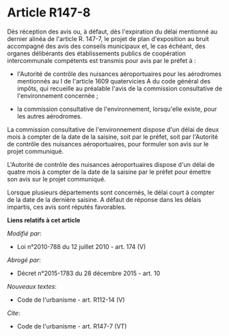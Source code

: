 # Article R147-8

Dès réception des avis ou, à défaut, dès l'expiration du délai mentionné au dernier alinéa de l'article R. 147-7, le projet
de plan d'exposition au bruit accompagné des avis des conseils municipaux et, le cas échéant, des organes délibérants des
établissements publics de coopération intercommunale compétents est transmis pour avis par le préfet à :

- l'Autorité de contrôle des nuisances aéroportuaires pour les aérodromes mentionnés au I de l'article 1609 quatervicies A du
code général des impôts, qui recueille au préalable l'avis de la commission consultative de l'environnement concernée ;

- la commission consultative de l'environnement, lorsqu'elle existe, pour les autres aérodromes. 

La commission consultative de l'environnement dispose d'un délai de deux mois à compter de la date de la saisine, soit par le
préfet, soit par l'Autorité de contrôle des nuisances aéroportuaires, pour formuler son avis sur le projet communiqué.

L'Autorité de contrôle des nuisances aéroportuaires dispose d'un délai de quatre mois à compter de la date de la saisine par
le préfet pour émettre son avis sur le projet communiqué. 

Lorsque plusieurs départements sont concernés, le délai court à compter de la date de la dernière saisine. A défaut de
réponse dans les délais impartis, ces avis sont réputés favorables.

**Liens relatifs à cet article**

_Modifié par_:

  - Loi n°2010-788 du 12 juillet 2010 - art. 174 (V)

_Abrogé par_:

  - Décret n°2015-1783 du 28 décembre 2015 - art. 10

_Nouveaux textes_:

  - Code de l'urbanisme - art. R112-14 (V)

_Cite_:

  - Code de l'urbanisme - art. R147-7 (VT)
